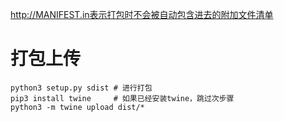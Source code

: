 http://MANIFEST.in表示打包时不会被自动包含进去的附加文件清单
# 打包上传
```shell script
python3 setup.py sdist # 进行打包
pip3 install twine     # 如果已经安装twine，跳过次步骤
python3 -m twine upload dist/*
```
